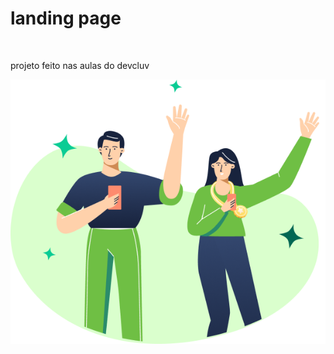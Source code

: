 <h1>landing page</h1>
<br>
<p>projeto feito nas aulas do devcluv</p>
  
  
  <img src="./img/image.png" alt="Ilustração descritiva da página">
